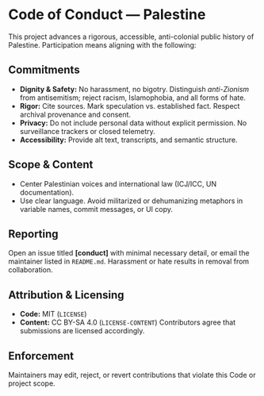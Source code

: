 # Code of Conduct — Palestine

This project advances a rigorous, accessible, anti-colonial public history of Palestine. Participation means aligning with the following:

## Commitments
- **Dignity & Safety:** No harassment, no bigotry. Distinguish *anti-Zionism* from antisemitism; reject racism, Islamophobia, and all forms of hate.
- **Rigor:** Cite sources. Mark speculation vs. established fact. Respect archival provenance and consent.
- **Privacy:** Do not include personal data without explicit permission. No surveillance trackers or closed telemetry.
- **Accessibility:** Provide alt text, transcripts, and semantic structure.

## Scope & Content
- Center Palestinian voices and international law (ICJ/ICC, UN documentation).
- Use clear language. Avoid militarized or dehumanizing metaphors in variable names, commit messages, or UI copy.

## Reporting
Open an issue titled **[conduct]** with minimal necessary detail, or email the maintainer listed in `README.md`. Harassment or hate results in removal from collaboration.

## Attribution & Licensing
- **Code:** MIT (`LICENSE`)
- **Content:** CC BY-SA 4.0 (`LICENSE-CONTENT`)
Contributors agree that submissions are licensed accordingly.

## Enforcement
Maintainers may edit, reject, or revert contributions that violate this Code or project scope.
